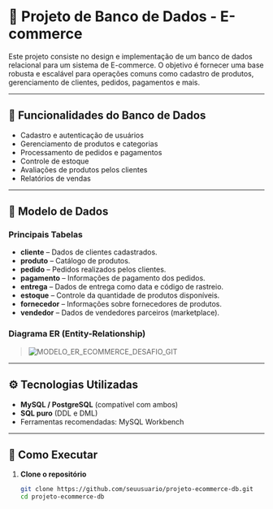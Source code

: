 # 🛒 Projeto de Banco de Dados - E-commerce

Este projeto consiste no design e implementação de um banco de dados relacional para um sistema de E-commerce. O objetivo é fornecer uma base robusta e escalável para operações comuns como cadastro de produtos, gerenciamento de clientes, pedidos, pagamentos e mais.

---

## 📌 Funcionalidades do Banco de Dados

- Cadastro e autenticação de usuários
- Gerenciamento de produtos e categorias
- Processamento de pedidos e pagamentos
- Controle de estoque
- Avaliações de produtos pelos clientes
- Relatórios de vendas

---

## 🧱 Modelo de Dados

### Principais Tabelas

- **cliente** – Dados de clientes cadastrados.
- **produto** – Catálogo de produtos.
- **pedido** – Pedidos realizados pelos clientes.
- **pagamento** – Informações de pagamento dos pedidos.
- **entrega** – Dados de entrega como data e código de rastreio.
- **estoque** – Controle da quantidade de produtos disponíveis.
- **fornecedor** – Informações sobre fornecedores de produtos.
- **vendedor** – Dados de vendedores parceiros (marketplace).

### Diagrama ER (Entity-Relationship)

> ![MODELO_ER_ECOMMERCE_DESAFIO_GIT](https://github.com/user-attachments/assets/5989e705-2213-4cc0-8582-abde14bed4cc)


---

## ⚙️ Tecnologias Utilizadas

- **MySQL / PostgreSQL** (compatível com ambos)
- **SQL puro** (DDL e DML)
- Ferramentas recomendadas: MySQL Workbench

---

## 🚀 Como Executar

1. **Clone o repositório**
   ```bash
   git clone https://github.com/seuusuario/projeto-ecommerce-db.git
   cd projeto-ecommerce-db
